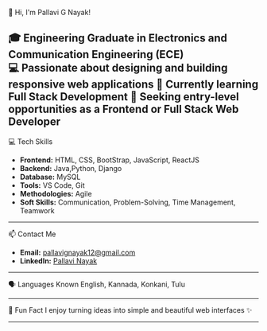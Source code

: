 👋 Hi, I'm Pallavi G Nayak!

🎓 Engineering Graduate in Electronics and Communication Engineering (ECE)  
💻 Passionate about designing and building responsive web applications 
🌱 Currently learning Full Stack Development 
🚀 Seeking entry-level opportunities as a Frontend or Full Stack Web Developer 
---

 💻 Tech Skills
- **Frontend:** HTML, CSS, BootStrap, JavaScript, ReactJS
- **Backend:** Java,Python, Django 
- **Database:** MySQL  
- **Tools:** VS Code, Git
- **Methodologies:** Agile
- **Soft Skills:** Communication, Problem-Solving, Time Management, Teamwork

---


 📫 Contact Me
- **Email:** pallavignayak12@gmail.com  
- **LinkedIn:** [Pallavi Nayak](https://www.linkedin.com/in/pallavi-n-1a4785353)

---

 🗣️ Languages Known
English, Kannada, Konkani, Tulu

---

 🌟 Fun Fact
I enjoy turning ideas into simple and beautiful web interfaces ✨

---

